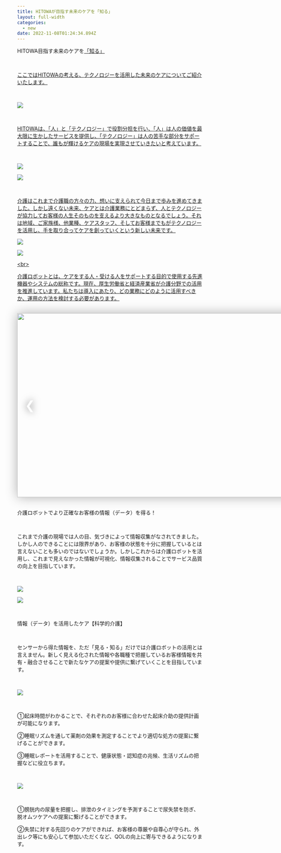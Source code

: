 ```yaml
---
title: HITOWAが目指す未来のケアを「知る」
layout: full-width
categories:
  - new
date: 2022-11-08T01:24:34.894Z
---
```

<html lang="en"><head><script src="https://cdnjs.cloudflare.com/ajax/libs/font-awesome/5.15.3/css/all.min.css"></script><meta charset="UTF-8"><meta http-equiv="X-UA-Compatible" content="IE=edge"><meta name="viewport" content="width=device-width, initial-scale=1.0"><title>Document</title><link rel="stylesheet" href="https://cdnjs.cloudflare.com/ajax/libs/font-awesome/5.15.3/css/all.min.css"><script src="/images/scripts.js"></script><style>body {margin: 10%;margin-left:20%;}#slider {position: relative;width: 1000px;height: 500px;
 overflow: hidden;box-shadow: 0 0 30px rgba(0, 0, 0, 0.3);}#slider ul {position: relative;
list-style: none;height: 100%;width: 10000%;padding: 0;margin: 0;transition: all 750ms ease;left: 0;}#slider ul li {position: relative;height: 100%;float: left;}#slider ul li img{width: 1000px;height: 500px;}#slider #prev, #slider #next {width: 50px;line-height: 50px;
border-radius: 50%;font-size: 2rem;text-shadow: 0 0 20px rgba(0, 0, 0, 0.6);text-align: center;color: white;text-decoration: none;position: absolute;top: 50%;transform: translateY(-50%);transition: all 150ms ease;}#slider #prev:hover, #slider #next:hover {background-color: rgba(0, 0, 0, 0.5);text-shadow: 0;}#slider #prev {left: 10px;}#slider #next {right: 10px;}</style></head>

<div class=" bg-blue-800 text-center font-bold bg-opacity-100 p-2 w-full h-full">

<span class="text-lg font-bold text-center text-white ">HITOWA目指す未来のケアを<a href="https://www.google.com"><a href="https://www.google.com"><span class="text-xs text-yellow-200 text-base font-bold">「知る」</span></div><br>

<span class="text-sm font-bold">ここではHITOWAの考える、</span><span class="text-blue-600 text-sm font-bold  underline">テクノロジーを活用した未来のケア</span><span class="text-xm font-bold underline">についてご紹介いたします。</span>

<br>

![](/images/1574302767.png)

<br>

<span class="text-sm t﻿ext-black ">HITOWAは、「人」と「テクノロジー」で役割分担を行い、「人」は人の価値を最大限に生かしたサービスを提供し、「テクノロジー」は人の苦手な部分をサポートすることで、誰もが輝けるケアの現場を実現させていきたいと考えています。</span>

<br>

![](/images/image.png)

![](/images/1574302761-1-.png)

<br>

<span class="text-sm text-black-600">介護はこれまで介護職の方々の力、想いに支えられて今日まで歩みを進めてきました。しかし遠くない未来、ケアとは介護業務にとどまらず、</span><span class="text-sm font-bold text-red-600">人とテクノロジーが協力してお客様の人生そのものを支えるより大きなものとなる</span><span class="text-sm">でしょう。それは地域、ご家族様、他業種、ケアスタッフ、そしてお客様までもがテクノロジーを活用し、手を取り合ってケアを創っていくという新しい未来です。</span> 

![](/images/image-1-.png)

![](/images/1574302876.png)

<﻿br>

<span class="text-black-600 text-sm">介護ロボットとは、ケアをする人・受ける人をサポートする目的で使用する先進機器やシステムの総称です。現在、厚生労働省と経済産業省が介護分野での活用を推進しています。私たちは導入にあたり、どの業務にどのように活用すべきか、運用の方法を検討する必要があります。</span><br>

<br>

<body>

<div id="slider">

<ul id="slideWrap">

<li><img src="/images/1574302761.png" alt=""></li>

<li><img src="/images/1599540407.png" alt=""></li>

<li><img src="/images/1599540773.png" alt=""></li>

<li><img src="/images/image-1-.jpg" alt=""></li>

<li><img src="/images/1599540407.png" alt=""></li>

</ul>

<a id="prev" href="#">&#10094;</a>

<a id="next" href="#">&#10095;</a>

</div>

<br>

<span class="text-lg text-blue-600 font-bold">介護ロボットでより正確なお客様の情報（データ）を得る！</span>

<br>

<span class="text-sm">これまで介護の現場では人の目、気づきによって情報収集がなされてきました。しかし人のできることには限界があり、お客様の状態を十分に把握しているとは言えないことも多いのではないでしょうか。しかしこれからは介護ロボットを活用し、これまで見えなかった情報が可視化、情報収集されることでサービス品質の向上を目指しています。</span>

<br>

![](/images/1574303820.png)

![](/images/1574303866.png)

<br>

<span class="text-lg text-blue-600 font-bold">情報（データ）を活用したケア【科学的介護】</span>

<br>

<span class="text-sm text-black">センサーから得た情報を、ただ「見る・知る」だけでは介護ロボットの活用とは言えません。新しく見える化された情報や各職種で把握しているお客様情報を共有・融合させることで新たなケアの提案や提供に繋げていくことを目指しています。</span>

<br>

![](/images/1574312367.png)

<br>

<span class="text-sm text-black">➀起床時間がわかることで、<span class="text-xs font-bold  text-red-600 ">それぞれのお客様に合わせた起床介助の提供計画が可能</sapn>になります。</span><br>

<span class="text-sm text-black">②睡眠リズムを通して薬剤の効果を測定することでより適切な処方の提案に繋げることができます。</span><br>

<span class="text-sm text-black">③睡眠レポートを活用することで、健康状態・認知症の兆候、生活リズムの把握などに役立ちます。</span>

<br>

![](/images/1574312593.png)

<br>

<span class="text-sm text-black">➀膀胱内の尿量を把握し、排泄のタイミングを予測することで尿失禁を防ぎ、脱オムツケアへの提案に繋げることができます。</span><br>

<span class="text-sm text-black">②失禁に対する先回りのケアができれば、お客様の尊厳や自尊心が守られ、外出レク等にも安心して参加いただくなど、QOLの向上に寄与できるようになります。</span>

<link href="https://cdn.jsdelivr.net/npm/tailwindcss/dist/tailwind.min.css" rel="stylesheet"> <style>